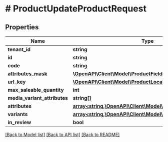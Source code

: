 # # ProductUpdateProductRequest


## Properties 


Name | Type | Description | Notes
------------ | ------------- | ------------- | -------------
**tenant_id**| **string** |   | [optional]
**id**| **string** |   | [optional]
**code**| **string** |   | [optional]
**attributes_mask**| [**\OpenAPI\Client\Model\ProductFieldMask**](ProductFieldMask.md) |   | [optional]
**url_key**| [**\OpenAPI\Client\Model\ProductLocalizedText**](ProductLocalizedText.md) |   | [optional]
**max_saleable_quantity**| **int** |   | [optional]
**media_variant_attributes**| **string[]** |   | [optional]
**attributes**| [**array<string,\OpenAPI\Client\Model\ProtobufAny>**](ProtobufAny.md) |   | [optional]
**variants**| [**array<string,\OpenAPI\Client\Model\ProductProductVariant>**](ProductProductVariant.md) |   | [optional]
**in_review**| **bool** |   | [optional]


[[Back to Model list]](../../README.md#models) [[Back to API list]](../../README.md#endpoints) [[Back to README]](../../README.md)

